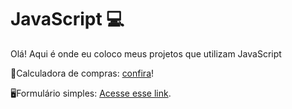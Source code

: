 # JavaScript 💻

Olá! Aqui é onde eu coloco meus projetos que utilizam JavaScript

<p>🛒Calculadora de compras: <a href="https://suzanadossantos.github.io/javascript/calculando-compras/">confira</a>!</p>
<p>🖥️Formulário simples: <a href="https://suzanadossantos.github.io/javascript/formulario/">Acesse esse link</a>.</p>
